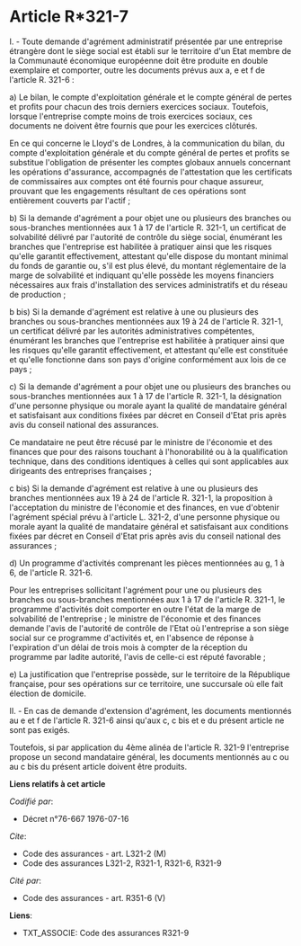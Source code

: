 # Article R*321-7

I. - Toute demande d'agrément administratif présentée par une entreprise étrangère dont le siège social est établi sur le
territoire d'un Etat membre de la Communauté économique européenne doit être produite en double exemplaire et comporter,
outre les documents prévus aux a, e et f de l'article R. 321-6 :

a) Le bilan, le compte d'exploitation générale et le compte général de pertes et profits pour chacun des trois derniers
exercices sociaux. Toutefois, lorsque l'entreprise compte moins de trois exercices sociaux, ces documents ne doivent être
fournis que pour les exercices clôturés.

En ce qui concerne le Lloyd's de Londres, à la communication du bilan, du compte d'exploitation générale et du compte général
de pertes et profits se substitue l'obligation de présenter les comptes globaux annuels concernant les opérations
d'assurance, accompagnés de l'attestation que les certificats de commissaires aux comptes ont été fournis pour chaque
assureur, prouvant que les engagements résultant de ces opérations sont entièrement couverts par l'actif ;

b) Si la demande d'agrément a pour objet une ou plusieurs des branches ou sous-branches mentionnées aux 1 à 17 de l'article
R. 321-1, un certificat de solvabilité délivré par l'autorité de contrôle du siège social, énumérant les branches que
l'entreprise est habilitée à pratiquer ainsi que les risques qu'elle garantit effectivement, attestant qu'elle dispose du
montant minimal du fonds de garantie ou, s'il est plus élevé, du montant réglementaire de la marge de solvabilité et
indiquant qu'elle possède les moyens financiers nécessaires aux frais d'installation des services administratifs et du réseau
de production ;

b bis) Si la demande d'agrément est relative à une ou plusieurs des branches ou sous-branches mentionnées aux 19 à 24 de
l'article R. 321-1, un certificat délivré par les autorités administratives compétentes, énumérant les branches que
l'entreprise est habilitée à pratiquer ainsi que les risques qu'elle garantit effectivement, et attestant qu'elle est
constituée et qu'elle fonctionne dans son pays d'origine conformément aux lois de ce pays ;

c) Si la demande d'agrément a pour objet une ou plusieurs des branches ou sous-branches mentionnées aux 1 à 17 de l'article
R. 321-1, la désignation d'une personne physique ou morale ayant la qualité de mandataire général et satisfaisant aux
conditions fixées par décret en Conseil d'Etat pris après avis du conseil national des assurances.

Ce mandataire ne peut être récusé par le ministre de l'économie et des finances que pour des raisons touchant à
l'honorabilité ou à la qualification technique, dans des conditions identiques à celles qui sont applicables aux dirigeants
des entreprises françaises ;

c bis) Si la demande d'agrément est relative à une ou plusieurs des branches mentionnées aux 19 à 24 de l'article R. 321-1,
la proposition à l'acceptation du ministre de l'économie et des finances, en vue d'obtenir l'agrément spécial prévu à
l'article L. 321-2, d'une personne physique ou morale ayant la qualité de mandataire général et satisfaisant aux conditions
fixées par décret en Conseil d'Etat pris après avis du conseil national des assurances ;

d) Un programme d'activités comprenant les pièces mentionnées au g, 1 à 6, de l'article R. 321-6.

Pour les entreprises sollicitant l'agrément pour une ou plusieurs des branches ou sous-branches mentionnées aux 1 à 17 de
l'article R. 321-1, le programme d'activités doit comporter en outre l'état de la marge de solvabilité de l'entreprise ; le
ministre de l'économie et des finances demande l'avis de l'autorité de contrôle de l'Etat où l'entreprise a son siège social
sur ce programme d'activités et, en l'absence de réponse à l'expiration d'un délai de trois mois à compter de la réception du
programme par ladite autorité, l'avis de celle-ci est réputé favorable ;

e) La justification que l'entreprise possède, sur le territoire de la République française, pour ses opérations sur ce
territoire, une succursale où elle fait élection de domicile.

II. - En cas de demande d'extension d'agrément, les documents mentionnés au e et f de l'article R. 321-6 ainsi qu'aux c, c
bis et e du présent article ne sont pas exigés.

Toutefois, si par application du 4ème alinéa de l'article R. 321-9 l'entreprise propose un second mandataire général, les
documents mentionnés au c ou au c bis du présent article doivent être produits.

**Liens relatifs à cet article**

_Codifié par_:

  - Décret n°76-667 1976-07-16

_Cite_:

  - Code des assurances - art. L321-2 (M)
  - Code des assurances L321-2, R321-1, R321-6, R321-9

_Cité par_:

  - Code des assurances - art. R351-6 (V)

**Liens**:

  - TXT_ASSOCIE: Code des assurances R321-9
